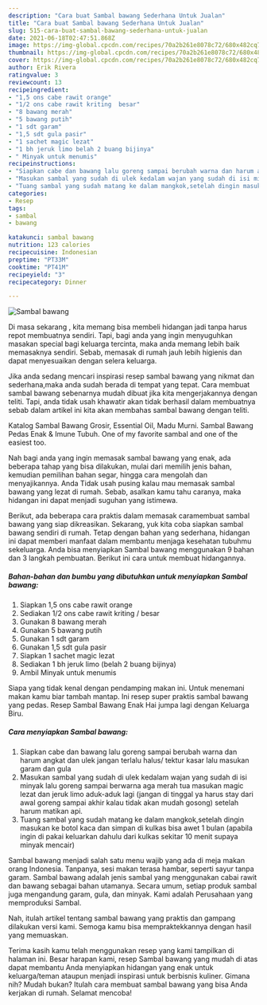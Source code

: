 ```yaml
---
description: "Cara buat Sambal bawang Sederhana Untuk Jualan"
title: "Cara buat Sambal bawang Sederhana Untuk Jualan"
slug: 515-cara-buat-sambal-bawang-sederhana-untuk-jualan
date: 2021-06-18T02:47:51.868Z
image: https://img-global.cpcdn.com/recipes/70a2b261e8078c72/680x482cq70/sambal-bawang-foto-resep-utama.jpg
thumbnail: https://img-global.cpcdn.com/recipes/70a2b261e8078c72/680x482cq70/sambal-bawang-foto-resep-utama.jpg
cover: https://img-global.cpcdn.com/recipes/70a2b261e8078c72/680x482cq70/sambal-bawang-foto-resep-utama.jpg
author: Erik Rivera
ratingvalue: 3
reviewcount: 13
recipeingredient:
- "1,5 ons cabe rawit orange"
- "1/2 ons cabe rawit kriting  besar"
- "8 bawang merah"
- "5 bawang putih"
- "1 sdt garam"
- "1,5 sdt gula pasir"
- "1 sachet magic lezat"
- "1 bh jeruk limo belah 2 buang bijinya"
- " Minyak untuk menumis"
recipeinstructions:
- "Siapkan cabe dan bawang lalu goreng sampai berubah warna dan harum angkat dan ulek jangan terlalu halus/ tektur kasar lalu masukan garam dan gula"
- "Masukan sambal yang sudah di ulek kedalam wajan yang sudah di isi minyak lalu goreng sampai berwarna aga merah tua masukan magic lezat dan jeruk limo aduk-aduk lagi (jangan di tinggal ya harus stay dari awal goreng sampai akhir kalau tidak akan mudah gosong) setelah harum matikan api."
- "Tuang sambal yang sudah matang ke dalam mangkok,setelah dingin masukan ke botol kaca dan simpan di kulkas bisa awet 1 bulan (apabila ingin di pakai keluarkan dahulu dari kulkas sekitar 10 menit supaya minyak mencair)"
categories:
- Resep
tags:
- sambal
- bawang

katakunci: sambal bawang 
nutrition: 123 calories
recipecuisine: Indonesian
preptime: "PT33M"
cooktime: "PT41M"
recipeyield: "3"
recipecategory: Dinner

---
```



![Sambal bawang](https://img-global.cpcdn.com/recipes/70a2b261e8078c72/680x482cq70/sambal-bawang-foto-resep-utama.jpg)

Di masa  sekarang , kita memang bisa membeli hidangan jadi tanpa harus repot membuatnya sendiri. Tapi, bagi anda yang ingin menyuguhkan masakan special bagi keluarga tercinta, maka anda memang lebih baik memasaknya sendiri. Sebab, memasak di rumah jauh lebih higienis dan dapat menyesuaikan dengan selera keluarga.

Jika anda sedang mencari inspirasi resep sambal bawang yang nikmat dan sederhana,maka anda sudah berada di tempat yang tepat. Cara membuat sambal bawang  sebenarnya mudah dibuat jika kita mengerjakannya dengan teliti. Tapi, anda tidak usah khawatir akan tidak berhasil dalam membuatnya 
sebab dalam artikel ini kita akan membahas sambal bawang dengan teliti.  

Katalog Sambal Bawang Grosir, Essential Oil, Madu Murni. Sambal Bawang Pedas Enak &amp; Imune Tubuh. One of my favorite sambal and one of the easiest too.

Nah bagi anda yang ingin memasak sambal bawang yang enak, ada beberapa tahap yang bisa dilakukan, mulai dari memilih jenis bahan, kemudian pemilihan bahan segar, hingga cara mengolah dan menyajikannya. Anda Tidak usah pusing kalau mau memasak sambal bawang yang lezat di rumah. Sebab, asalkan kamu  tahu caranya, maka hidangan ini dapat menjadi suguhan yang istimewa.

Berikut, ada beberapa cara praktis  dalam memasak caramembuat sambal bawang yang siap dikreasikan. Sekarang, yuk kita coba siapkan sambal bawang sendiri di rumah. Tetap dengan bahan yang sederhana, hidangan ini dapat memberi manfaat dalam membantu menjaga kesehatan tubuhmu sekeluarga. Anda bisa menyiapkan Sambal bawang menggunakan 9 bahan dan 3 langkah pembuatan. Berikut ini cara untuk membuat hidangannya.

<!--inarticleads1-->

##### Bahan-bahan dan bumbu yang dibutuhkan untuk menyiapkan Sambal bawang:

1. Siapkan 1,5 ons cabe rawit orange
1. Sediakan 1/2 ons cabe rawit kriting / besar
1. Gunakan 8 bawang merah
1. Gunakan 5 bawang putih
1. Gunakan 1 sdt garam
1. Gunakan 1,5 sdt gula pasir
1. Siapkan 1 sachet magic lezat
1. Sediakan 1 bh jeruk limo (belah 2 buang bijinya)
1. Ambil  Minyak untuk menumis


Siapa yang tidak kenal dengan pendamping makan ini. Untuk menemani makan kamu biar tambah mantap. Ini resep super praktis sambal bawang yang pedas. Resep Sambal Bawang Enak Hai jumpa lagi dengan Keluarga Biru. 

<!--inarticleads2-->

##### Cara menyiapkan Sambal bawang:

1. Siapkan cabe dan bawang lalu goreng sampai berubah warna dan harum angkat dan ulek jangan terlalu halus/ tektur kasar lalu masukan garam dan gula
1. Masukan sambal yang sudah di ulek kedalam wajan yang sudah di isi minyak lalu goreng sampai berwarna aga merah tua masukan magic lezat dan jeruk limo aduk-aduk lagi (jangan di tinggal ya harus stay dari awal goreng sampai akhir kalau tidak akan mudah gosong) setelah harum matikan api.
1. Tuang sambal yang sudah matang ke dalam mangkok,setelah dingin masukan ke botol kaca dan simpan di kulkas bisa awet 1 bulan (apabila ingin di pakai keluarkan dahulu dari kulkas sekitar 10 menit supaya minyak mencair)


Sambal bawang menjadi salah satu menu wajib yang ada di meja makan orang Indonesia. Tanpanya, sesi makan terasa hambar, seperti sayur tanpa garam. Sambal bawang adalah jenis sambal yang menggunakan cabai rawit dan bawang sebagai bahan utamanya. Secara umum, setiap produk sambal juga mengandung garam, gula, dan minyak. Kami adalah Perusahaan yang memproduksi Sambal. 

Nah, itulah artikel tentang  sambal bawang  yang praktis dan gampang dilakukan versi kami. Semoga kamu bisa mempraktekkannya dengan hasil yang memuaskan. 

Terima kasih kamu telah menggunakan resep yang kami tampilkan di halaman ini. Besar harapan kami, resep  Sambal bawang yang mudah di atas dapat membantu Anda menyiapkan hidangan yang enak untuk keluarga/teman ataupun menjadi inspirasi untuk berbisnis kuliner. Gimana nih? Mudah bukan? Itulah cara membuat sambal bawang yang bisa Anda kerjakan di rumah. Selamat mencoba!


